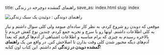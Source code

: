 title: راهنمای گمشده دوچرخه در زندگی
save_as: index.html
slug: index

![راهنمای دوندگی : دوئیدن یک سبک زندگی]({filename}/images/enjoy_the_ride.jpg)

موقعی که دویدن رو شروع کردم، به نظر کار ساده‌ای میومد ولی کلی سوال داشتم و نیاز به کلی اطلاعات داشتم. اونها رو با سرچ و تجربه جمع کردم. چندین نوع کفش خریدم تا بالاخره رسیدم به چیزی که برام مناسبه و اطلاعات اشتباهی از آدم‌ها گرفتم که بعداً آدم‌های دیگه مجبور شدن کلی وقت بذارن تا اصلاحش کنن. در واقع من یک **راهنمای گمشده دویدن در زندگی** کم داشتم. این کتاب اون کتابه!
